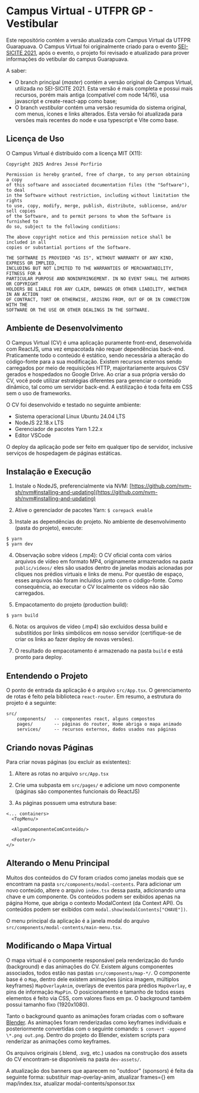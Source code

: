 # Campus Virtual - UTFPR GP - Vestibular

Este repositório contém a versão atualizada com Campus Virtual da UTFPR Guarapuava. O Campus Virtual foi originalmente criado para o evento [SEI-SICITE 2021](https://seisicite2021.gp.utfpr.edu.br/), após o evento, o projeto foi revisado e atualizado para prover informações do vetibular do campus Guarapuava.

A saber:

- O branch principal (_master_) contém a versão original do Campus Virtual, utilizada no SEI-SICITE 2021. Esta versão é mais completa e possui mais recursos, porém mais antiga (compatível com node 14/16), usa javascript e create-react-app como base;
- O branch _vestibular_ contém uma versão resumida do sistema original, com menus, ícones e links alterados. Esta versão foi atualizada para versões mais recentes do node e usa typescript e Vite como base.

## Licença de Uso

O Campus Virtual é distribuído com a licença MIT (X11):

```
Copyright 2025 Andres Jessé Porfirio

Permission is hereby granted, free of charge, to any person obtaining a copy
of this software and associated documentation files (the "Software"), to deal
in the Software without restriction, including without limitation the rights
to use, copy, modify, merge, publish, distribute, sublicense, and/or sell copies
of the Software, and to permit persons to whom the Software is furnished to
do so, subject to the following conditions:

The above copyright notice and this permission notice shall be included in all
copies or substantial portions of the Software.

THE SOFTWARE IS PROVIDED "AS IS", WITHOUT WARRANTY OF ANY KIND, EXPRESS OR IMPLIED,
INCLUDING BUT NOT LIMITED TO THE WARRANTIES OF MERCHANTABILITY, FITNESS FOR A
PARTICULAR PURPOSE AND NONINFRINGEMENT. IN NO EVENT SHALL THE AUTHORS OR COPYRIGHT
HOLDERS BE LIABLE FOR ANY CLAIM, DAMAGES OR OTHER LIABILITY, WHETHER IN AN ACTION
OF CONTRACT, TORT OR OTHERWISE, ARISING FROM, OUT OF OR IN CONNECTION WITH THE
SOFTWARE OR THE USE OR OTHER DEALINGS IN THE SOFTWARE.
```

## Ambiente de Desenvolvimento

O Campus Virtual (CV) é uma aplicação puramente front-end, desenvolvida com ReactJS, uma vez empacotada não requer dependências back-end. Praticamente todo o conteúdo é estático, sendo necessária a alteração do código-fonte para a sua modificação. Existem recursos externos sendo carregados por meio de requisições HTTP, majoritariamente arquivos CSV gerados e hospedados no Google Drive. Ao criar a sua própria versão do CV, você pode utilizar estratégias diferentes para gerenciar o conteúdo dinâmico, tal como um servidor back-end. A estilização é toda feita em CSS sem o uso de frameworks.

O CV foi desenvolvido e testado no seguinte ambiente:

- Sistema operacional Linux Ubuntu 24.04 LTS
- NodeJS 22.18.x LTS
- Gerenciador de pacotes Yarn 1.22.x
- Editor VSCode

O deploy da aplicação pode ser feito em qualquer tipo de servidor, inclusive serviços de hospedagem de páginas estáticas.

## Instalação e Execução

1. Instale o NodeJS, preferencialmente via NVM: [https://github.com/nvm-sh/nvm#installing-and-updating](https://github.com/nvm-sh/nvm#installing-and-updating)

2. Ative o gerenciador de pacotes Yarn: `$ corepack enable`

3. Instale as dependências do projeto. No ambiente de desenvolvimento (pasta do projeto), execute:

```
$ yarn
$ yarn dev
```

4. Observação sobre vídeos (.mp4): O CV oficial conta com vários arquivos de vídeo em formato MP4, originamente armazenados na pasta `public/videos/` eles são usados dentro de janelas modais acionadas por cliques nos prédios virtuais e links de menu. Por questão de espaço, esses arquivos não foram incluídos junto com o código-fonte. Como consequência, ao executar o CV localmente os vídeos não são carregados.

5. Empacotamento do projeto (production build):

```
$ yarn build
```

6. Nota: os arquivos de vídeo (.mp4) são excluídos dessa build e substitídos por links simbólicos em nosso servidor (certifique-se de criar os links ao fazer deploy de novas versões).

7. O resultado do empacotamento é armazenado na pasta `build` e está pronto para deploy.

## Entendendo o Projeto

O ponto de entrada da aplicação é o arquivo `src/App.tsx`. O gerenciamento de rotas é feito pela biblioteca `react-router`. Em resumo, a estrutura do projeto é a seguinte:

```
src/
    components/   -- componentes react, alguns compostos
    pages/        -- páginas do router, Home abriga o mapa animado
    services/     -- recursos externos, dados usados nas páginas
```

## Criando novas Páginas

Para criar novas páginas (ou excluir as existentes):

1. Altere as rotas no arquivo `src/App.tsx`

2. Crie uma subpasta em `src/pages/` e adicione um novo componente (páginas são componentes funcionais do ReactJS)

3. As páginas possuem uma estrutura base:

```
<... containers>
  <TopMenu/>

  <AlgumComponenteComConteúdo/>

  <Footer/>
</>
```

## Alterando o Menu Principal

Muitos dos conteúdos do CV foram criados como janelas modais que se encontram na pasta `src/components/modal-contents`. Para adicionar um novo conteúdo, altere o arquivo `index.tsx` dessa pasta, adicionando uma chave e um componente. Os conteúdos podem ser exibidos apenas na página Home, que abriga o contexto ModalContext (da Context API). Os conteúdos podem ser exibidos com `modal.show(modalContents["CHAVE"])`.

O menu principal da aplicação é a janela modal do arquivo `src/components/modal-contents/main-menu.tsx`.

## Modificando o Mapa Virtual

O mapa virtual é o componente responsável pela renderização do fundo (background) e das animações do CV. Existem alguns componentes associados, todos estão nas pastas `src/components/map-*/`. O componente base é o `Map`, dentro dele existem animações (única imagem, múltiplos keyframes) `MapOverlayAnim`, overlays de eventos para prédios `MapOverlay`, e pins de informação `MapPin`. O posicionamento e tamanho de todos esses elementos é feito via CSS, com valores fixos em px. O background também possui tamanho fixo (1920x1080).

Tanto o background quanto as animações foram criadas com o software [Blender](https://www.blender.org/). As animações foram renderizadas como keyframes individuais e posteriormente convertidas com o seguinte comando: `$ convert -append \*.png out.png`. Dentro do projeto do Blender, existem scripts para renderizar as animações como keyframes.

Os arquivos originais (.blend, .svg, etc.) usados na construção dos assets do CV encontram-se disponíveis na pasta `dev-assets/`.

A atualização dos banners que aparecem no "outdoor" (sponsors) é feita da seguinte forma: substituir map-overlay-anim, atualizar frames={} em map/index.tsx, atualizar modal-contents/sponsor.tsx
